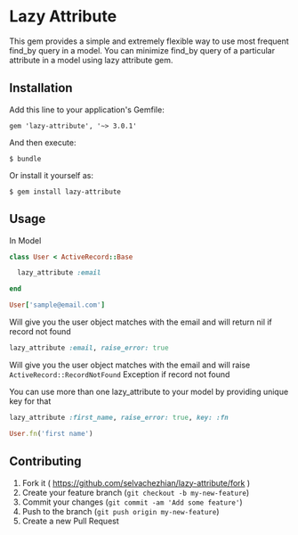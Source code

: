 # Lazy Attribute

This gem provides a simple and extremely flexible way to use most frequent find_by query in a model.
You can minimize find_by query of a particular attribute in a model using lazy attribute gem.

## Installation

Add this line to your application's Gemfile:

    gem 'lazy-attribute', '~> 3.0.1'

And then execute:

    $ bundle

Or install it yourself as:

    $ gem install lazy-attribute

## Usage

In Model

```ruby
class User < ActiveRecord::Base

  lazy_attribute :email

end
```

```ruby
User['sample@email.com']
```

Will give you the user object matches with the email and will return nil if record not found

```ruby
lazy_attribute :email, raise_error: true
```

Will give you the user object matches with the email and will raise ``` ActiveRecord::RecordNotFound ``` Exception if record not found

You can use more than one lazy_attribute to your model by providing unique key for that

```ruby
lazy_attribute :first_name, raise_error: true, key: :fn
```

```ruby
User.fn('first name')
```

## Contributing

1. Fork it ( https://github.com/selvachezhian/lazy-attribute/fork )
2. Create your feature branch (`git checkout -b my-new-feature`)
3. Commit your changes (`git commit -am 'Add some feature'`)
4. Push to the branch (`git push origin my-new-feature`)
5. Create a new Pull Request
